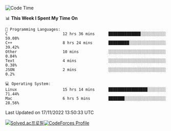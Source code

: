 
<!--START_SECTION:waka-->
![Code Time](http://img.shields.io/badge/Code%20Time-2%2C109%20hrs%2040%20mins-blue)

📊 **This Week I Spent My Time On** 

```text
💬 Programming Languages: 
C                        12 hrs 36 mins      ██████████████░░░░░░░░░░░   59.08% 
C++                      8 hrs 24 mins       █████████░░░░░░░░░░░░░░░░   39.42% 
Other                    10 mins             ░░░░░░░░░░░░░░░░░░░░░░░░░   0.84% 
Text                     4 mins              ░░░░░░░░░░░░░░░░░░░░░░░░░   0.38% 
JSON                     2 mins              ░░░░░░░░░░░░░░░░░░░░░░░░░   0.2%

💻 Operating System: 
Linux                    15 hrs 14 mins      █████████████████░░░░░░░░   71.44% 
Mac                      6 hrs 5 mins        ███████░░░░░░░░░░░░░░░░░░   28.56%

```


 Last Updated on 17/11/2022 13:50:33 UTC
<!--END_SECTION:waka-->
[![Solved.ac프로필](http://mazassumnida.wtf/api/generate_badge?boj=hckim96)](https://solved.ac/hckim96)[![CodeForces Profile](https://cf.leed.at?id=hckim96)](https://codeforces.com/profile/hckim96)
